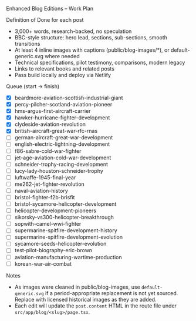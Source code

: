 Enhanced Blog Editions – Work Plan

Definition of Done for each post
- 3,000+ words, research-backed, no speculation
- BBC-style structure: hero lead, sections, sub-sections, smooth transitions
- At least 4 inline images with captions (public/blog-images/*), or default-generic.svg where needed
- Technical specifications, pilot testimony, comparisons, modern legacy
- Links to relevant books and related posts
- Pass build locally and deploy via Netlify

Queue (start → finish)
- [x] beardmore-aviation-scottish-industrial-giant
- [x] percy-pilcher-scotland-aviation-pioneer
- [x] hms-argus-first-aircraft-carrier
- [x] hawker-hurricane-fighter-development
- [x] clydeside-aviation-revolution
- [x] british-aircraft-great-war-rfc-rnas
- [ ] german-aircraft-great-war-development
- [ ] english-electric-lightning-development
- [ ] f86-sabre-cold-war-fighter
- [ ] jet-age-aviation-cold-war-development
- [ ] schneider-trophy-racing-development
- [ ] lucy-lady-houston-schneider-trophy
- [ ] luftwaffe-1945-final-year
- [ ] me262-jet-fighter-revolution
- [ ] naval-aviation-history
- [ ] bristol-fighter-f2b-brisfit
- [ ] bristol-sycamore-helicopter-development
- [ ] helicopter-development-pioneers
- [ ] sikorsky-vs300-helicopter-breakthrough
- [ ] sopwith-camel-wwi-fighter
- [ ] supermarine-spitfire-development-history
- [ ] supermarine-spitfire-development-evolution
- [ ] sycamore-seeds-helicopter-evolution
- [ ] test-pilot-biography-eric-brown
- [ ] aviation-manufacturing-wartime-production
- [ ] korean-war-air-combat

Notes
- As images were cleaned in public/blog-images, use `default-generic.svg` if a period-appropriate replacement is not yet sourced. Replace with licensed historical images as they are added.
- Each edit will update the `post.content` HTML in the route file under `src/app/blog/<slug>/page.tsx`.

